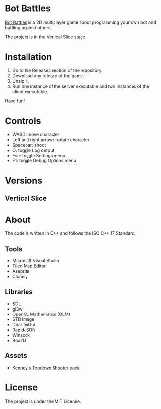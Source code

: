 # Bot Battles
[Bot Battles](https://github.com/Sandruski/bot-battles) is a 2D multiplayer game about programming your own bot and battling against others.

The project is in the Vertical Slice stage.

# Installation
1. Go to the Releases section of the repository.
2. Download any release of the game.
3. Unzip it.
4. Run one instance of the server executable and two instances of the client executable.

Have fun!

# Controls
- WASD: move character
- Left and right arrows: rotate character
- Spacebar: shoot
- O: toggle Log output
- Esc: toggle Settings menu
- F1: toggle Debug Options menu

# Versions
## Vertical Slice


# About
The code is written in C++ and follows the ISO C++ 17 Standard.

## Tools
- Microsoft Visual Studio
- Tiled Map Editor
- Aseprite
- Clumsy

## Libraries
- SDL
- gl3w
- OpenGL Mathematics (GLM)
- STB Image
- Dear ImGui
- RapidJSON
- Winsock
- Box2D

## Assets
- [Kenney's Topdown Shooter pack](https://www.kenney.nl/assets/topdown-shooter)

# License
The project is under the MIT License.